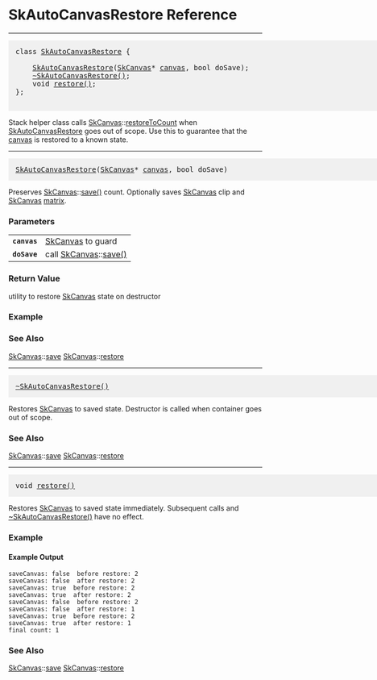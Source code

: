 SkAutoCanvasRestore Reference
===


<a name='SkAutoCanvasRestore'></a>

---

<pre style="padding: 1em 1em 1em 1em;width: 62.5em; background-color: #f0f0f0">
class <a href='SkAutoCanvasRestore_Reference#SkAutoCanvasRestore'>SkAutoCanvasRestore</a> {

    <a href='#SkAutoCanvasRestore_SkCanvas_star'>SkAutoCanvasRestore</a>(<a href='SkCanvas_Reference#SkCanvas'>SkCanvas</a>* <a href='SkCanvas_Reference#Canvas'>canvas</a>, bool doSave);
    <a href='#SkAutoCanvasRestore_destructor'>~SkAutoCanvasRestore()</a>;
    void <a href='#SkAutoCanvasRestore_restore'>restore()</a>;
};

</pre>

Stack helper class calls <a href='SkCanvas_Reference#SkCanvas'>SkCanvas</a>::<a href='#SkCanvas_restoreToCount'>restoreToCount</a> when <a href='SkAutoCanvasRestore_Reference#SkAutoCanvasRestore'>SkAutoCanvasRestore</a>
goes out of scope. Use this to guarantee that the <a href='SkCanvas_Reference#Canvas'>canvas</a> is restored to a known
state.

<a name='SkAutoCanvasRestore_SkCanvas_star'></a>

---

<pre style="padding: 1em 1em 1em 1em; width: 62.5em;background-color: #f0f0f0">
<a href='#SkAutoCanvasRestore_SkCanvas_star'>SkAutoCanvasRestore</a>(<a href='SkCanvas_Reference#SkCanvas'>SkCanvas</a>* <a href='SkCanvas_Reference#Canvas'>canvas</a>, bool doSave)
</pre>

Preserves <a href='SkCanvas_Reference#SkCanvas'>SkCanvas</a>::<a href='#SkCanvas_save'>save()</a> count. Optionally saves <a href='SkCanvas_Reference#SkCanvas'>SkCanvas</a> clip and <a href='SkCanvas_Reference#SkCanvas'>SkCanvas</a> <a href='SkMatrix_Reference#Matrix'>matrix</a>.

### Parameters

<table>  <tr>    <td><a name='SkAutoCanvasRestore_SkCanvas_star_canvas'><code><strong>canvas</strong></code></a></td>
    <td><a href='SkCanvas_Reference#SkCanvas'>SkCanvas</a> to guard</td>
  </tr>
  <tr>    <td><a name='SkAutoCanvasRestore_SkCanvas_star_doSave'><code><strong>doSave</strong></code></a></td>
    <td>call <a href='SkCanvas_Reference#SkCanvas'>SkCanvas</a>::<a href='#SkCanvas_save'>save()</a></td>
  </tr>
</table>

### Return Value

utility to restore <a href='SkCanvas_Reference#SkCanvas'>SkCanvas</a> state on destructor

### Example

<div><fiddle-embed name="@AutoCanvasRestore_SkCanvas_star"></fiddle-embed></div>

### See Also

<a href='SkCanvas_Reference#SkCanvas'>SkCanvas</a>::<a href='#SkCanvas_save'>save</a> <a href='SkCanvas_Reference#SkCanvas'>SkCanvas</a>::<a href='#SkCanvas_restore'>restore</a>

<a name='SkAutoCanvasRestore_destructor'></a>

---

<pre style="padding: 1em 1em 1em 1em; width: 62.5em;background-color: #f0f0f0">
<a href='#SkAutoCanvasRestore_destructor'>~SkAutoCanvasRestore()</a>
</pre>

Restores <a href='SkCanvas_Reference#SkCanvas'>SkCanvas</a> to saved state. Destructor is called when container goes out of
scope.

### See Also

<a href='SkCanvas_Reference#SkCanvas'>SkCanvas</a>::<a href='#SkCanvas_save'>save</a> <a href='SkCanvas_Reference#SkCanvas'>SkCanvas</a>::<a href='#SkCanvas_restore'>restore</a>

<a name='SkAutoCanvasRestore_restore'></a>

---

<pre style="padding: 1em 1em 1em 1em; width: 62.5em;background-color: #f0f0f0">
void <a href='#SkAutoCanvasRestore_restore'>restore()</a>
</pre>

Restores <a href='SkCanvas_Reference#SkCanvas'>SkCanvas</a> to saved state immediately. Subsequent calls and
<a href='#SkAutoCanvasRestore_destructor'>~SkAutoCanvasRestore()</a> have no effect.

### Example

<div><fiddle-embed name="@AutoCanvasRestore_restore">

#### Example Output

~~~~
saveCanvas: false  before restore: 2
saveCanvas: false  after restore: 2
saveCanvas: true  before restore: 2
saveCanvas: true  after restore: 2
saveCanvas: false  before restore: 2
saveCanvas: false  after restore: 1
saveCanvas: true  before restore: 2
saveCanvas: true  after restore: 1
final count: 1
~~~~

</fiddle-embed></div>

### See Also

<a href='SkCanvas_Reference#SkCanvas'>SkCanvas</a>::<a href='#SkCanvas_save'>save</a> <a href='SkCanvas_Reference#SkCanvas'>SkCanvas</a>::<a href='#SkCanvas_restore'>restore</a>

